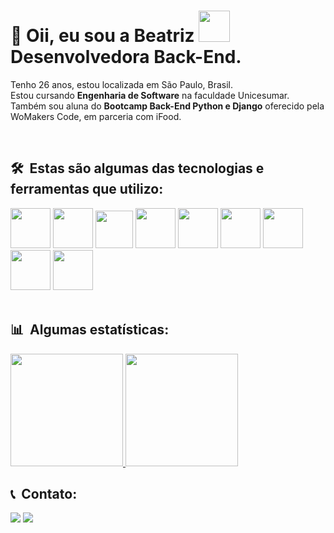 <h1>
  👋 Oii, eu sou a Beatriz <img src="https://media.giphy.com/media/mGcNjsfWAjY5AEZNw6/giphy.gif" width="50"> <br> Desenvolvedora Back-End.  
</h1>

Tenho 26 anos, estou localizada em São Paulo, Brasil. <br>
Estou cursando **Engenharia de Software** na faculdade Unicesumar. Também sou aluna do **Bootcamp Back-End Python e Django** oferecido pela WoMakers Code, em parceria com iFood.

<br>

## 🛠 &nbsp;Estas são algumas das tecnologias e ferramentas que utilizo:

<div>

  <img height="64rem" src="https://cdn.jsdelivr.net/gh/devicons/devicon/icons/python/python-original.svg">
  <img height="64rem" src="https://cdn.jsdelivr.net/gh/devicons/devicon/icons/html5/html5-original-wordmark.svg">
  <img height="60rem" src="https://cdn.jsdelivr.net/gh/devicons/devicon/icons/css3/css3-original.svg">
  <img height="64rem" src="https://cdn.jsdelivr.net/gh/devicons/devicon/icons/git/git-original.svg">
  <img height="64rem" src="https://cdn.jsdelivr.net/gh/devicons/devicon/icons/vscode/vscode-original.svg">
  <img height="64rem" src="https://cdn.jsdelivr.net/gh/devicons/devicon/icons/dbeaver/dbeaver-original.svg">
  <img height="64rem" src="https://cdn.jsdelivr.net/gh/devicons/devicon/icons/azure/azure-original.svg">
  <img height="64rem" src="https://cdn.jsdelivr.net/gh/devicons/devicon/icons/django/django-plain-wordmark.svg">
  <img height="64rem" src="https://cdn.jsdelivr.net/gh/devicons/devicon/icons/fastapi/fastapi-original-wordmark.svg">
  
</div>

<br>

## 📊 &nbsp;Algumas estatísticas:
<div>
  <a href="https://github.com/Bea-Martins">
    <img height="180em" src="https://github-readme-stats.vercel.app/api?username=Bea-Martins&show_icons=true&theme=radical">
    <img height="180em" src="https://github-readme-stats.vercel.app/api/top-langs/?username=Bea-Martins&layout=compact&langs-count=168&theme=radical">
  </a>
</div>

## 📞 &nbsp;Contato:

<div style="display: inline_block">
  <a href="https://www.linkedin.com/in/beatriz-martins-cabral-729419152/" target="_blank"><img src="https://img.shields.io/badge/-LinkedIn-%230077B5?style=for-the-badge&logo=linkedin&logoColor=white" target="_blank"></a> 
  <a href = "mailto:beatriz.martins.cabral@gmail.com"><img src="https://img.shields.io/badge/-Gmail-%23333?style=for-the-badge&logo=gmail&logoColor=white" target="_blank"></a>  
</div>
<!--
**JassonJr/JassonJr** is a ✨ _special_ ✨ repository because its `README.md` (this file) appears on your GitHub profile.

Here are some ideas to get you started:

- 🔭 I’m currently working on ...
- 🌱 I’m currently learning ...
- 👯 I’m looking to collaborate on ...
- 🤔 I’m looking for help with ...
- 💬 Ask me about ...
- 📫 How to reach me: ...
- 😄 Pronouns: ...
- ⚡ Fun fact: ...
  -->

<!--
**Bea-Martins/Bea-Martins** is a ✨ _special_ ✨ repository because its `README.md` (this file) appears on your GitHub profile.

Here are some ideas to get you started:

- 🔭 I’m currently working on ...
- 🌱 I’m currently learning ...
- 👯 I’m looking to collaborate on ...
- 🤔 I’m looking for help with ...
- 💬 Ask me about ...
- 📫 How to reach me: ...
- 😄 Pronouns: ...
- ⚡ Fun fact: ...
-->
